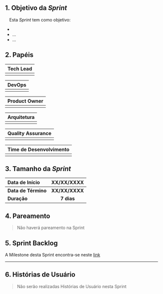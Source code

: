 ## 1. Objetivo da _Sprint_

&emsp;Esta _Sprint_ tem como objetivo:

-  
- ...
- ...

## 2. Papéis


| **Tech Lead**|
|:--:|
||

| **DevOps**|
|:--:|
||

|**Product Owner**|
|:--:|
||

| **Arquitetura**|
|:--:|
||

| **Quality Assurance**|
|:--:|
||

| Time de Desenvolvimento |
|:--:|
| |


## 3. Tamanho da _Sprint_

| Data de Início | XX/XX/XXXX |
|:--|:--:|
| **Data de Término** | **XX/XX/XXXX** |
| **Duração** | **7 dias** |


## 4. Pareamento

> Não haverá pareamento na Sprint


## 5. Sprint Backlog

A Milestone desta Sprint encontra-se neste [link]()

-------

## 6. Histórias de Usuário

> Não serão realizadas Histórias de Usuário nesta Sprint
